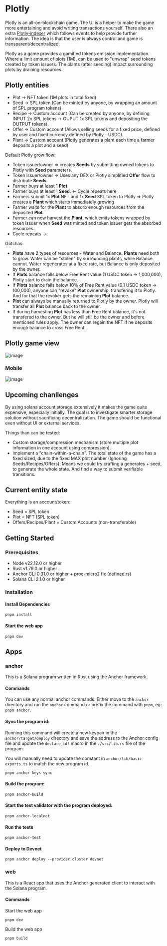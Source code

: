 # Plotly

Plotly is an all-on-blockchain game. The UI is a helper to make the game more entertaining and avoid writing transactions yourself. There also an extra [Plotly-indexer](https://github.com/jsonDoge/plotly-indexer) which follows events to help provide further information. The idea is that the user is always control and game is transparent/decentralized.

Plotly as a game provides a gamified tokens emission implementation. Where a limit amount of plots (1M), can be used to "unwrap" seed tokens created by token issuers. The plants (after seeding) impact surrounding plots by draining resources. 

## Plotly entities
- Plot -> NFT token (1M plots in total fixed)
- Seed -> SPL token (Can be minted by anyone, by wrapping an amount of SPL program tokens)
- Recipe -> Custom account (Can be created by anyone, by defining INPUT 2x SPL tokens -> OUPUT 1x SPL tokens and depositing the OUTPUT tokens).
- Offer -> Custom account (Allows selling seeds for a fixed price, defined by user and fixed currency defined by Plotly - USDC).
- Plant -> Custom account (Plotly generates a plant each time a farmer deposits a plot and a seed)


Default Plotly grow flow:
  - Token issuer/owner => creates **Seeds** by submitting owned tokens to Plotly with **Seed** parameters.
  - Token issuer/owner => Uses any DEX or Plotly simplified **Offer** flow to distribute **Seeds**.
  - Farmer buys at least 1 **Plot** 
  - Farmer buys at least 1 **Seed**.  <- Cycle repeats here
  - Farmers submit 1x **Plot** NFT and 1x **Seed** SPL token to Plotly => Plotly creates a **Plant** which starts immediately growing 
  - Farmer waits for the **Plant** to absorb enough resources from the deposited **Plot**
  - Farmer can now harvest the **Plant**, which emits tokens wrapped by token issuer when **Seed** was minted and token issuer gets the absorbed resources.
  - Cycle repeats ->


Gotchas:
 - **Plots** have 2 types of resources - Water and Balance. **Plants** need both to grow. Water can be "stolen" by surrounding plants, while Balance cannot. Water regenerates at a fixed rate, but Balance is only deposited by the owner.
 - If **Plots** balance falls below Free Rent value (1 USDC token  -> 1,000,000), Plotly start to drain the balance.
 - If **Plots** balance falls below 10% of Free Rent value (0.1 USDC token -> 100,000), anyone can "revoke" **Plot** ownership, transfering it to Plotly. And for that the revoker gets the remaining **Plot** balance.
 - **Plot** can always be manually returned to Plotly by the owner. Plotly will transfer all **Plot** balance back to the owner.
 - If during harvesting **Plot** has less than Free Rent balance, it's not transfered to the owner. But he will still be the owner and before mentioned rules apply. The owner can regain the NFT if he deposits enough balance to cross Free Rent.

## Plotly game view
![image](https://github.com/user-attachments/assets/1ed9cec0-4ce1-46ec-9c8b-667ece986d15)

### Mobile

![image](https://github.com/user-attachments/assets/86fcbea1-70d7-4407-9a29-b7edde76beec)


## Upcoming chanllenges

By using solana account storage extensively it makes the game quite expensive, especially initially. The goal is to investigate smarter storage solution without sacrificing decentralization. The game should be functional even without UI or external services.

Things than can be tested:
  - Custom storage/compression mechanism (store multiple plot information in one account using compression).
  - Implement a "chain-within-a-chain". The total state of the game has a fixed sized, due to the fixed MAX plot number (Ignoring Seeds/Recipes/Offers). Means we could try crafting a generates + seed, to generate the whole state. And find a way to submit verifiable transitions.
  
## Current entity state

Everything is an account/token:

- Seed = SPL token
- Plot = NFT (SPL token)
- Offers/Recipes/Plant = Custom Accounts (non-transferable)

## Getting Started

### Prerequisites

- Node v22.12.0 or higher
- Rust v1.79.0 or higher
- Anchor CLI 0.31.0 or higher + proc-micro2 fix (defined.rs)
- Solana CLI 2.1.0 or higher 

### Installation

#### Install Dependencies

```shell
pnpm install
```

#### Start the web app

```
pnpm dev
```

## Apps

### anchor

This is a Solana program written in Rust using the Anchor framework.

#### Commands

You can use any normal anchor commands. Either move to the `anchor` directory and run the `anchor` command or prefix the command with `pnpm`, eg: `pnpm anchor`.

#### Sync the program id:

Running this command will create a new keypair in the `anchor/target/deploy` directory and save the address to the Anchor config file and update the `declare_id!` macro in the `./src/lib.rs` file of the program.

You will manually need to update the constant in `anchor/lib/basic-exports.ts` to match the new program id.

```shell
pnpm anchor keys sync
```

#### Build the program:

```shell
pnpm anchor-build
```

#### Start the test validator with the program deployed:

```shell
pnpm anchor-localnet
```

#### Run the tests

```shell
pnpm anchor-test
```

#### Deploy to Devnet

```shell
pnpm anchor deploy --provider.cluster devnet
```

### web

This is a React app that uses the Anchor generated client to interact with the Solana program.

#### Commands

Start the web app

```shell
pnpm dev
```

Build the web app

```shell
pnpm build
```
